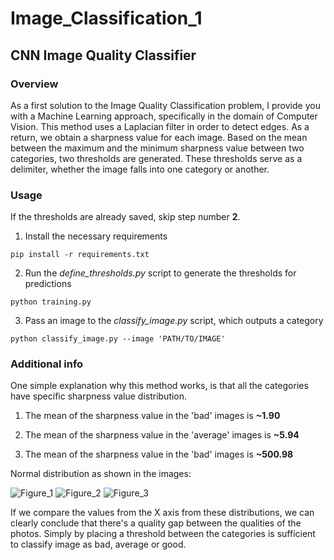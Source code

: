 # Image_Classification_1

## CNN Image Quality Classifier

### Overview

As a first solution to the Image Quality Classification problem, I provide you with a Machine Learning
approach, specifically in the domain of Computer Vision. This method uses a Laplacian filter in order to 
detect edges. As a return, we obtain a sharpness value for each image. Based on the mean between the maximum and 
the minimum sharpness value between two categories, two thresholds are generated. These thresholds serve as 
a delimiter, whether the image falls into one category or another. 


### Usage

If the thresholds are already saved, skip step number **2**.

1. Install the necessary requirements

`pip install -r requirements.txt`

2. Run the *define_thresholds.py* script to generate the thresholds for predictions

`python training.py`

3. Pass an image to the *classify_image.py* script, which outputs a category

`python classify_image.py --image 'PATH/TO/IMAGE'`

### Additional info

One simple explanation why this method works, is that all the categories have specific sharpness value distribution.

1. The mean of the sharpness value in the 'bad' images is **~1.90**

2. The mean of the sharpness value in the 'average' images is **~5.94**

3. The mean of the sharpness value in the 'bad' images is **~500.98**

Normal distribution as shown in the images:

![Figure_1](https://user-images.githubusercontent.com/74499280/142888810-e383c4c2-9b8d-4b15-9669-4a8d4b1b2649.png)
![Figure_2](https://user-images.githubusercontent.com/74499280/142889562-4e7a0472-7e23-44a3-a5c6-aafc8fda8f6d.png)
![Figure_3](https://user-images.githubusercontent.com/74499280/142889609-43ce5d41-1a57-44a7-94b0-f1668672ad2c.png)

If we compare the values from the X axis from these distributions, we can clearly conclude that there's a quality 
gap between the qualities of the photos. Simply by placing a threshold between the categories is sufficient to classify
image as bad, average or good. 
